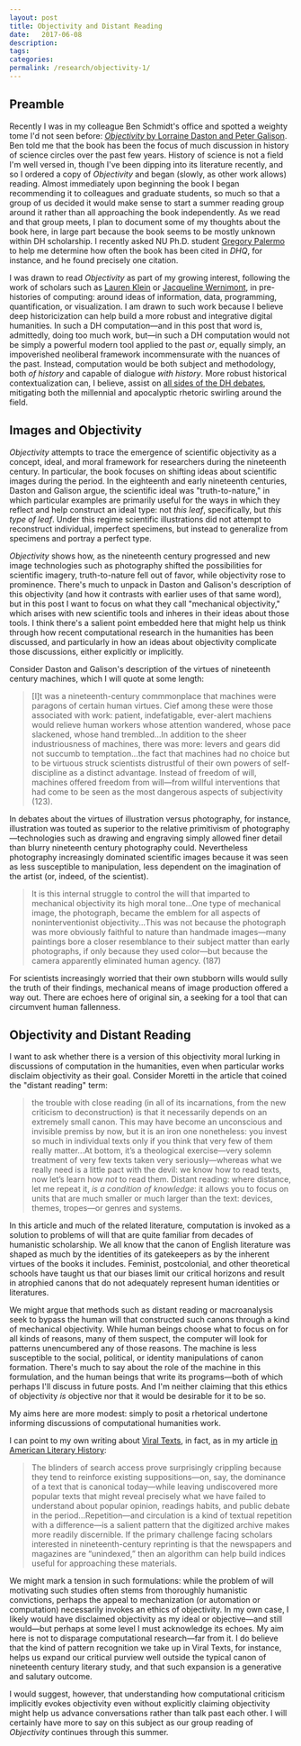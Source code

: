 ```yaml
---
layout: post
title: Objectivity and Distant Reading
date:   2017-06-08
description: 
tags: 
categories: 
permalink: /research/objectivity-1/
---
```


## Preamble

Recently I was in my colleague Ben Schmidt's office and spotted a weighty tome I'd not seen before: [*Objectivity* by Lorraine Daston and Peter Galison](http://amzn.to/2sFpVjX). Ben told me that the book has been the focus of much discussion in history of science circles over the past few years. History of science is not a field I'm well versed in, though I've been dipping into its literature recently, and so I ordered a copy of *Objectivity* and began (slowly, as other work allows) reading. Almost immediately upon beginning the book I began recommending it to colleagues and graduate students, so much so that a group of us decided it would make sense to start a summer reading group around it rather than all approaching the book independently. As we read and that group meets, I plan to document some of my thoughts about the book here, in large part because the book seems to be mostly unknown within DH scholarship. I recently asked NU Ph.D. student [Gregory Palermo](https://palermog.github.io/) to help me determine how often the book has been cited in *DHQ*, for instance, and he found precisely one citation.  

I was drawn to read *Objectivity* as part of my growing interest, following the work of scholars such as [Lauren Klein](http://lklein.com/category/data-visualization/) or [Jacqueline Wernimont](https://jwernimont.com/quantified-lives-a-history-of-the-media-of-measure/), in pre-histories of computing: around ideas of information, data, programming, quantification, or visualization. I am drawn to such work because I believe deep historicization can help build a more robust and integrative digital humanities. In such a DH computation—and in this post that word is, admittedly, doing too much work, but—in such a DH computation would not be simply a powerful modern tool applied to the past *or*, equally simply, an impoverished neoliberal framework incommensurate with the nuances of the past. Instead, computation would be both subject and methodology, both *of history* and capable of dialogue *with history*. More robust historical contextualization can, I believe, assist on [all sides of the DH debates](https://tedunderwood.com/2017/03/30/digital-humanities-as-a-semi-normal-thing/), mitigating both the millennial and apocalyptic rhetoric swirling around the field. <!--more-->



## Images and Objectivity

*Objectivity* attempts to trace the emergence of scientific objectivity as a concept, ideal, and moral framework for researchers during the nineteenth century. In particular, the book focuses on shifting ideas about scientific images during the period.  In the eighteenth and early nineteenth centuries, Daston and Galison argue, the scientific ideal was "truth-to-nature," in which particular examples are primarily useful for the ways in which they reflect and help construct an ideal type: not *this leaf*, specifically, but *this type of leaf*. Under this regime scientific illustrations did not attempt to reconstruct individual, imperfect specimens, but instead to generalize from specimens and portray a perfect type.

*Objectivity* shows how, as the nineteenth century progressed and new image technologies such as photography shifted the possibilities for scientific imagery, truth-to-nature fell out of favor, while objectivity rose to prominence. There's much to unpack in Daston and Galison's description of this objectivity (and how it contrasts with earlier uses of that same word), but in this post I want to focus on what they call "mechanical objectivity," which arises with new scientific tools and inheres in their ideas about those tools. I think there's a salient point embedded here that might help us think through how recent computational research in the humanities has been discussed, and particularly in how an ideas about objectivity complicate those discussions, either explicitly or implicitly. 

Consider Daston and Galison's description of the virtues of nineteenth century machines, which I will quote at some length:

> [I]t was a nineteenth-century commmonplace that machines were paragons of certain human virtues. Cief among these were those associated with work: patient, indefatigable, ever-alert machiens would relieve human workers whose attention wandered, whose pace slackened, whose hand trembled...In addition to the sheer industriousness of machines, there was more: levers and gears did not succumb to temptation...the fact that machines had no choice but to be virtuous struck scientists distrustful of their own powers of self-discipline as a distinct advantage. Instead of freedom of will, machines offered freedom from will—from willful interventions that had come to be seen as the most dangerous aspects of subjectivity (123).  

In debates about the virtues of illustration versus photography, for instance, illustration was touted as superior to the relative primitivism of photography—technologies such as drawing and engraving simply allowed finer detail than blurry nineteenth century photography could. Nevertheless photography increasingly dominated scientific images because it was seen as less susceptible to manipulation, less dependent on the imagination of the artist (or, indeed, of the scientist). 

> It is this internal struggle to control the will that imparted to mechanical objectivity its high moral tone...One type of mechanical image, the photograph, became the emblem for all aspects of noninterventionist objectivity...This was not because the photograph was more obviously faithful to nature than handmade images—many paintings bore a closer resemblance to their subject matter than early photographs, if only because they used color—but because the camera apparently eliminated human agency. (187)

For scientists increasingly worried that their own stubborn wills would sully the truth of their findings, mechanical means of image production offered a way out. There are echoes here of original sin, a seeking for a tool that can circumvent human fallenness. 

## Objectivity and Distant Reading

I want to ask whether there is a version of this objectivity moral lurking in discussions of computation in the humanities, even when particular works disclaim objectivity as their goal. Consider Moretti in the article that coined the "distant reading" term:

> the trouble with close reading (in all of its incarnations, from the new criticism to deconstruction) is that it necessarily depends on an extremely small canon. This may have become an unconscious and invisible premiss by now, but it is an iron one nonetheless: you invest so much in individual texts only if you think that very few of them really matter...At bottom, it’s a theological exercise—very solemn treatment of very few texts taken very seriously—whereas what we really need is a little pact with the devil: we know how to read texts, now let’s learn how *not* to read them. Distant reading: where distance, let me repeat it, *is a condition of knowledge*: it allows you to focus on units that are much smaller or much larger than the text: devices, themes, tropes—or genres and systems.

In this article and much of the related literature, computation is invoked as a solution to problems of will that are quite familiar from decades of humanistic scholarship. We all know that the canon of English literature was shaped as much by the identities of its gatekeepers as by the inherent virtues of the books it includes. Feminist, postcolonial, and other theoretical schools have taught us that our biases limit our critical horizons and result in atrophied canons that do not adequately represent human identities or literatures. 

We might argue that methods such as distant reading or macroanalysis seek to bypass the human will that constructed such canons through a kind of mechanical objectivity. While human beings choose what to focus on for all kinds of reasons, many of them suspect, the computer will look for patterns unencumbered any of those reasons. The machine is less susceptible to the social, political, or identity manipulations of canon formation. There's much to say about the role of the machine in this formulation, and the human beings that write its programs—both of which perhaps I'll discuss in future posts. And I'm neither claiming that this ethics of objectivity *is* objective nor that it would be desirable for it to be so. 

My aims here are more modest: simply to posit a rhetorical undertone informing discussions of computational humanities work. 

I can point to my own writing about [Viral Texts](http://viraltexts.org), in fact, as in my article [in American Literary History](http://ryancordell.org/research/reprinting-circulation-and-the-network-author-in-antebellum-newspapers/):

>The blinders of search access prove surprisingly crippling because they tend to reinforce existing suppositions—on, say, the dominance of a text that is canonical today—while leaving undiscovered more popular texts that might reveal precisely what we have failed to understand about popular opinion, readings habits, and public debate in the period...Repetition—and circulation is a kind of textual repetition with a difference—is a salient pattern that the digitized archive makes more readily discernible. If the primary challenge facing scholars interested in nineteenth-century reprinting is that the newspapers and magazines are “unindexed,” then an algorithm can help build indices useful for approaching these materials.

We might mark a tension in such formulations: while the problem of will motivating such studies often stems from thoroughly humanistic convictions, perhaps the appeal to mechanization (or automation or computation) necessarily invokes an ethics of objectivity. In my own case, I likely would have disclaimed objectivity as my ideal or objective—and still would—but perhaps at some level I must acknowledge its echoes. My aim here is not to disparage computational research—far from it. I do believe that the kind of pattern recognition we take up in Viral Texts, for instance, helps us expand our critical purview well outside the typical canon of nineteenth century literary study, and that such expansion is a generative and salutary outcome. 

I would suggest, however, that understanding how computational criticism implicitly evokes objectivity even without explicitly claiming objectivity might help us advance conversations rather than talk past each other. I will certainly have more to say on this subject as our group reading of *Objectivity* continues through this summer. 